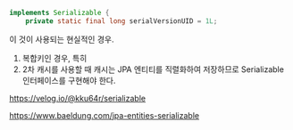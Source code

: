 
```java
implements Serializable {
    private static final long serialVersionUID = 1L;
```

이 것이 사용되는 현실적인 경우.
1. 복합키인 경우, 특히 
2. 2차 캐시를 사용할 때 캐시는 JPA 엔티티를  직렬화하여 저장하므로 Serializable 인터페이스를 구현해야 한다.


https://velog.io/@kku64r/serializable

https://www.baeldung.com/jpa-entities-serializable
